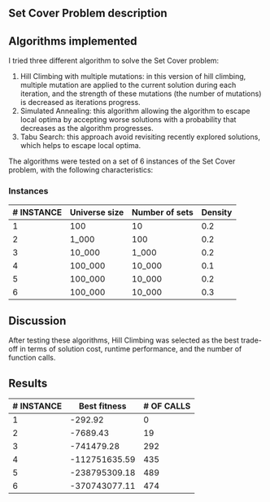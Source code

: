 ## Set Cover Problem description
## Algorithms implemented
I tried three different algorithm to solve the Set Cover problem:
1. Hill Climbing with multiple mutations: in this version of hill climbing, multiple mutation are applied to the current solution during each iteration, and the strength of these mutations (the number of mutations) is decreased as iterations progress.
2. Simulated Annealing: this algorithm  allowing the algorithm to escape local optima by accepting worse solutions with a probability that decreases as the algorithm progresses.
3. Tabu Search: this approach avoid revisiting recently explored solutions, which helps to escape local optima.

The algorithms were tested on a set of 6 instances of the Set Cover problem, with the following characteristics:
### Instances
|# INSTANCE| Universe size| Number of sets | Density|
|----------|----------|----------|----------|
| 1 | 100 | 10 | 0.2|
| 2 | 1_000 | 100 | 0.2|
| 3 | 10_000 | 1_000 | 0.2|
| 4 | 100_000 | 10_000 | 0.1|
| 5 | 100_000 | 10_000 | 0.2|
| 6 | 100_000 | 10_000 | 0.3|

## Discussion
After testing these algorithms, Hill Climbing was selected as the best trade-off in terms of solution cost, runtime performance, and the number of function calls.  

## Results


| # INSTANCE | Best fitness | # OF CALLS |
|----------|----------|----------|
| 1 | -292.92 | 0 |
| 2 | -7689.43 | 19   |
| 3 | -741479.28| 292  |
| 4 | -112751635.59 |  435 |
| 5 |  -238795309.18 |  489 |
| 6 | -370743077.11 | 474  |

